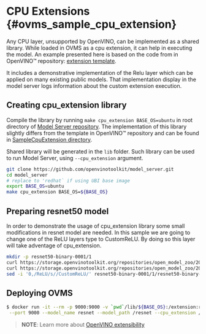 # CPU Extensions {#ovms_sample_cpu_extension}

Any CPU layer, unsupported by OpenVINO, can be implemented as a shared library. While loaded in OVMS as a cpu extension, it can help in executing the model. An example presented here is based on the code from in OpenVINO™ repository: [extension template](https://github.com/openvinotoolkit/openvino/tree/master/src/core/template_extension/new).

It includes a demonstrative implementation of the Relu layer which can be applied on many existing
public models. That implementation display in the model server logs information about the 
custom extension execution.

## Creating cpu_extension library

Compile the library by running `make cpu_extension BASE_OS=ubuntu` in root directory of [Model Server repository](https://github.com/openvinotoolkit/model_server/tree/v2022.3). The implementation of this library slightly differs from the template in OpenVINO™ repository and can be found in [SampleCpuExtension directory](https://github.com/openvinotoolkit/model_server/tree/v2022.3/src/example/SampleCpuExtension).

Shared library will be generated in the `lib` folder. Such library can be used to run Model Server, using `--cpu_extension` argument.

```bash
git clone https://github.com/openvinotoolkit/model_server.git
cd model_server
# replace to 'redhat` if using UBI base image
export BASE_OS=ubuntu
make cpu_extension BASE_OS=${BASE_OS}
```

## Preparing resnet50 model

In order to demonstrate the usage of cpu_extension library some small modifications in resnet model are needed.
In this sample we are going to change one of the ReLU layers type to CustomReLU.
By doing so this layer will take adventage of cpu_extension.

```bash
mkdir -p resnet50-binary-0001/1
curl https://storage.openvinotoolkit.org/repositories/open_model_zoo/2022.1/models_bin/2/resnet50-binary-0001/FP32-INT1/resnet50-binary-0001.xml -o resnet50-binary-0001/1/resnet50-binary-0001.xml
curl https://storage.openvinotoolkit.org/repositories/open_model_zoo/2022.1/models_bin/2/resnet50-binary-0001/FP32-INT1/resnet50-binary-0001.bin -o resnet50-binary-0001/1/resnet50-binary-0001.bin
sed -i '0,/ReLU/s//CustomReLU/' resnet50-binary-0001/1/resnet50-binary-0001.xml
```

## Deploying OVMS

```bash
$ docker run -it --rm -p 9000:9000 -v `pwd`/lib/${BASE_OS}:/extension:ro -v `pwd`/resnet50-binary-0001:/resnet openvino/model_server \
 --port 9000 --model_name resnet --model_path /resnet --cpu_extension /extension/libcustom_relu_cpu_extension.so
```

> **NOTE**: Learn more about [OpenVINO extensibility](https://docs.openvino.ai/2022.2/openvino_docs_Extensibility_UG_Intro.html) 
